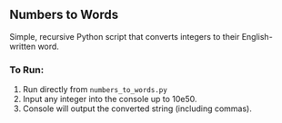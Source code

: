 <h2>Numbers to Words</h2>

<p>Simple, recursive Python script that converts integers to their English-written word.</p>

<h3>To Run:</h3>
<ol>
  <li>Run directly from <code>numbers_to_words.py</code></li>
  <li>Input any integer into the console up to 10e50.</li>
  <li>Console will output the converted string (including commas).</li>
</ol>
